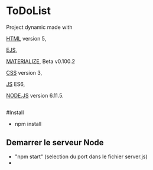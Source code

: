 # ToDoList

Project dynamic made with 

[HTML](https://www.w3schools.com/html/html5_intro.asp) version 5,

[EJS](http://ejs.co/),

[MATERIALIZE](http://materializecss.com/), Beta v0.100.2

[CSS](https://www.w3schools.com/css/css3_intro.asp) version 3,

[JS](https://www.javascript.com/learn/javascript/strings) ES6,

[NODE.JS](https://nodejs.org/docs/v6.11.5/api/) version 6.11.5.

##
#Install

- npm install

## Demarrer le serveur Node

- "npm start" (selection du port dans le fichier server.js)
-



